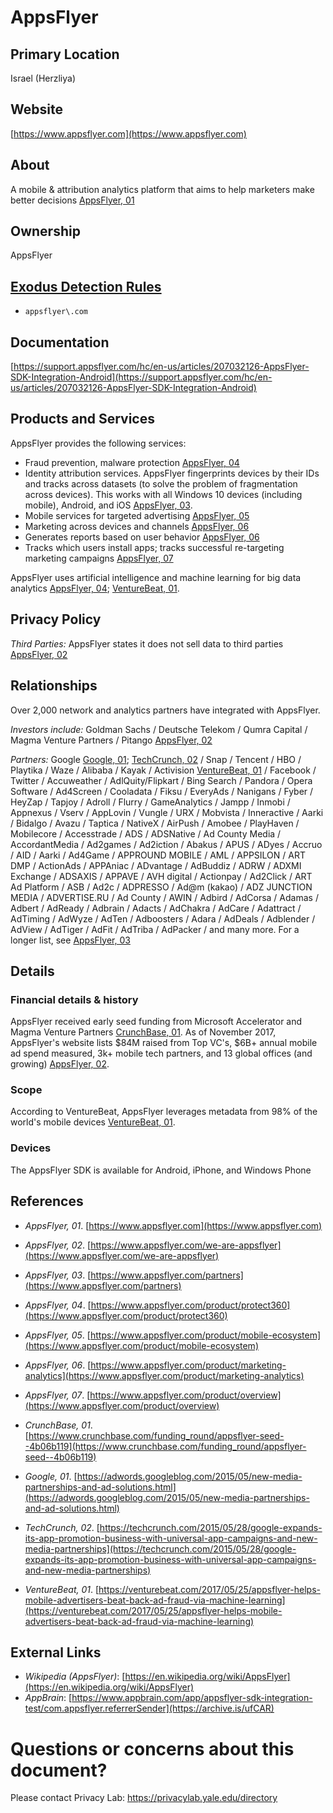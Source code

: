 # AppsFlyer

## Primary Location
Israel (Herzliya)

## Website
[https://www.appsflyer.com](https://www.appsflyer.com)

## About
A mobile & attribution analytics platform that aims to help marketers make better decisions [AppsFlyer, 01](https://www.appsflyer.com)

## Ownership
AppsFlyer

## [Exodus Detection Rules](https://exodus-privacy.eu.org)
* `appsflyer\.com`

## Documentation
[https://support.appsflyer.com/hc/en-us/articles/207032126-AppsFlyer-SDK-Integration-Android](https://support.appsflyer.com/hc/en-us/articles/207032126-AppsFlyer-SDK-Integration-Android)

## Products and Services
AppsFlyer provides the following services: 

* Fraud prevention, malware protection [AppsFlyer, 04](https://www.appsflyer.com/product/protect360)
* Identity attribution services. AppsFlyer fingerprints devices by their IDs and tracks across datasets (to solve the problem of fragmentation across devices). This works with all Windows 10 devices (including mobile), Android, and iOS [AppsFlyer, 03](https://www.appsflyer.com/product/mobile-attribution-for-user-acquisition).
* Mobile services for targeted advertising [AppsFlyer, 05](https://www.appsflyer.com/product/mobile-ecosystem)
* Marketing across devices and channels [AppsFlyer, 06](https://www.appsflyer.com/product/marketing-analytics)
* Generates reports based on user behavior [AppsFlyer, 06](https://www.appsflyer.com/product/marketing-analytics)
* Tracks which users install apps; tracks successful re-targeting marketing campaigns [AppsFlyer, 07](https://www.appsflyer.com/product/overview)

AppsFlyer uses artificial intelligence and machine learning for big data analytics [AppsFlyer, 04](https://www.appsflyer.com/product/protect360); [VentureBeat, 01](https://venturebeat.com/2017/05/25/appsflyer-helps-mobile-advertisers-beat-back-ad-fraud-via-machine-learning).

## Privacy Policy
_Third Parties:_ AppsFlyer states it does not sell data to third parties [AppsFlyer, 02](https://www.appsflyer.com/we-are-appsflyer)

## Relationships
Over 2,000 network and analytics partners have integrated with AppsFlyer.

_Investors include:_ Goldman Sachs / Deutsche Telekom / Qumra Capital / Magma Venture Partners / Pitango [AppsFlyer, 02](https://www.appsflyer.com/we-are-appsflyer)  

_Partners:_ Google [Google, 01](https://adwords.googleblog.com/2015/05/new-media-partnerships-and-ad-solutions.html); [TechCrunch, 02](https://techcrunch.com/2015/05/28/google-expands-its-app-promotion-business-with-universal-app-campaigns-and-new-media-partnerships) / Snap / Tencent / HBO / Playtika / Waze / Alibaba / Kayak / Activision [VentureBeat, 01](https://venturebeat.com/2017/05/25/appsflyer-helps-mobile-advertisers-beat-back-ad-fraud-via-machine-learning) / Facebook / Twitter / Accuweather / AdlQuity/Flipkart / Bing Search / Pandora / Opera Software / Ad4Screen / Cooladata / Fiksu / EveryAds / Nanigans / Fyber / HeyZap / Tapjoy / Adroll / Flurry / GameAnalytics / Jampp / Inmobi / Appnexus / Vserv / AppLovin / Vungle / URX / Mobvista / Inneractive / Aarki / Bidalgo / Avazu / Taptica / NativeX / AirPush / Amobee / PlayHaven / Mobilecore / Accesstrade / ADS / ADSNative / Ad County Media / AccordantMedia / Ad2games / Ad2iction / Abakus / APUS / ADyes / Accruo / AID / Aarki / Ad4Game / APPROUND MOBILE / AML / APPSILON / ART DMP / ActionAds / APPAniac / ADvantage / AdBuddiz / ADRW / ADXMI Exchange / ADSAXIS / APPAVE / AVH digital / Actionpay / Ad2Click / ART Ad Platform / ASB / Ad2c / ADPRESSO / Ad@m (kakao) / ADZ JUNCTION MEDIA / ADVERTISE.RU / Ad County / AWIN / Adbird / AdCorsa / Adamas / Adbert / AdReady / Adbrain / Adacts / AdChakra / AdCare / Adattract / AdTiming / AdWyze / AdTen / Adboosters / Adara / AdDeals / Adblender / AdView / AdTiger / AdFit / AdTriba / AdPacker / and many more. For a longer list, see [AppsFlyer, 03](https://www.appsflyer.com/partners)

## Details
### Financial details & history 
AppsFlyer received early seed funding from Microsoft Accelerator and Magma Venture Partners [CrunchBase, 01](https://www.crunchbase.com/funding_round/appsflyer-seed--4b06b119). As of November 2017, AppsFlyer's website lists $84M raised from Top VC's, $6B+ annual mobile ad spend measured, 3k+ mobile tech partners, and 13 global offices (and growing) [AppsFlyer, 02](https://www.appsflyer.com/we-are-appsflyer).

### Scope
According to VentureBeat, AppsFlyer leverages metadata from 98% of the world's mobile devices [VentureBeat, 01](https://venturebeat.com/2017/05/25/appsflyer-helps-mobile-advertisers-beat-back-ad-fraud-via-machine-learning).

### Devices
The AppsFlyer SDK is available for Android, iPhone, and Windows Phone

## References
* _AppsFlyer, 01_. [https://www.appsflyer.com](https://www.appsflyer.com)  
* _AppsFlyer, 02_. [https://www.appsflyer.com/we-are-appsflyer](https://www.appsflyer.com/we-are-appsflyer)  
* _AppsFlyer, 03_. [https://www.appsflyer.com/partners](https://www.appsflyer.com/partners)  
* _AppsFlyer, 04_. [https://www.appsflyer.com/product/protect360](https://www.appsflyer.com/product/protect360)  
* _AppsFlyer, 05_. [https://www.appsflyer.com/product/mobile-ecosystem](https://www.appsflyer.com/product/mobile-ecosystem)  
* _AppsFlyer, 06_. [https://www.appsflyer.com/product/marketing-analytics](https://www.appsflyer.com/product/marketing-analytics)  
* _AppsFlyer, 07_. [https://www.appsflyer.com/product/overview](https://www.appsflyer.com/product/overview)

* _CrunchBase, 01_. [https://www.crunchbase.com/funding_round/appsflyer-seed--4b06b119](https://www.crunchbase.com/funding_round/appsflyer-seed--4b06b119)  

* _Google, 01_. [https://adwords.googleblog.com/2015/05/new-media-partnerships-and-ad-solutions.html](https://adwords.googleblog.com/2015/05/new-media-partnerships-and-ad-solutions.html)  

* _TechCrunch, 02_. [https://techcrunch.com/2015/05/28/google-expands-its-app-promotion-business-with-universal-app-campaigns-and-new-media-partnerships](https://techcrunch.com/2015/05/28/google-expands-its-app-promotion-business-with-universal-app-campaigns-and-new-media-partnerships)

* _VentureBeat, 01_. [https://venturebeat.com/2017/05/25/appsflyer-helps-mobile-advertisers-beat-back-ad-fraud-via-machine-learning](https://venturebeat.com/2017/05/25/appsflyer-helps-mobile-advertisers-beat-back-ad-fraud-via-machine-learning)

## External Links
* _Wikipedia (AppsFlyer)_: [https://en.wikipedia.org/wiki/AppsFlyer](https://en.wikipedia.org/wiki/AppsFlyer)
* _AppBrain_: [https://www.appbrain.com/app/appsflyer-sdk-integration-test/com.appsflyer.referrerSender](https://archive.is/ufCAR)

# Questions or concerns about this document?
Please contact Privacy Lab: https://privacylab.yale.edu/directory

